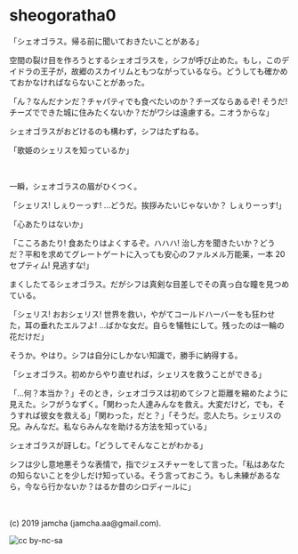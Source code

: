 

# sheogoratha0

「シェオゴラス。帰る前に聞いておきたいことがある」

空間の裂け目を作ろうとするシェオゴラスを，シフが呼び止めた。もし，このデイドラの王子が，故郷のスカイリムともつながっているなら。どうしても確かめておかなければならないことがあった。

「ん？なんだナンだ？チャパティでも食べたいのか？チーズならあるぞ! そうだ! チーズでできた城に住みたくないか？だがワシは遠慮する。ニオうからな」

シェオゴラスがおどけるのも構わず，シフはたずねる。

「歌姫のシェリスを知っているか」

<br>

一瞬，シェオゴラスの眉がひくつく。

「シェリス! しぇりーっす! …どうだ。挨拶みたいじゃないか？ しぇりーっす!」

「心あたりはないか」

「こころあたり! 食あたりはよくするぞ。ハハハ! 治し方を聞きたいか？どうだ？平和を求めてグレートゲートに入っても安心のファルメル万能薬，一本 20 セプティム! 見逃すな!」

まくしたてるシェオゴラス。だがシフは真剣な目差しでその真っ白な瞳を見つめている。

「シェリス! おおシェリス! 世界を救い，やがてコールドハーバーをも狂わせた，耳の垂れたエルフよ! …ばかな女だ。自らを犠牲にして。残ったのは一輪の花だけだ」

そうか。やはり。シフは自分にしかない知識で，勝手に納得する。

「シェオゴラス。初めからやり直せれば，シェリスを救うことができる」

「…何？本当か？」そのとき，シェオゴラスは初めてシフと距離を縮めたように見えた。シフがうなずく。「関わった人達みんなを救え。大変だけど，でも，そうすれば彼女を救える」「関わった，だと？」「そうだ。恋人たち。シェリスの兄。みんなだ。私ならみんなを助ける方法を知っている」

シェオゴラスが訝しむ。「どうしてそんなことがわかる」

シフは少し意地悪そうな表情で，指でジェスチャーをして言った。「私はあなたの知らないことを少しだけ知っている。そう言っておこう。もし未練があるなら，今なら行かないか？はるか昔のシロディールに」

<br>
<br>
(c) 2019 jamcha (jamcha.aa@gmail.com).

![cc by-nc-sa](https://i.creativecommons.org/l/by-nc-sa/4.0/88x31.png)

